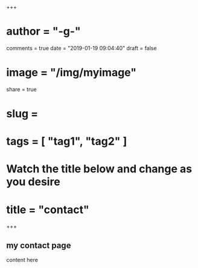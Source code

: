 +++
# author = "-g-"
comments = true
date = "2019-01-19 09:04:40"
draft = false
# image = "/img/myimage"
share = true
# slug = 
# tags = [ "tag1", "tag2" ]
# Watch the title below and change as you desire
# title = "contact"


+++

## my contact page

content here


<!--more-->

